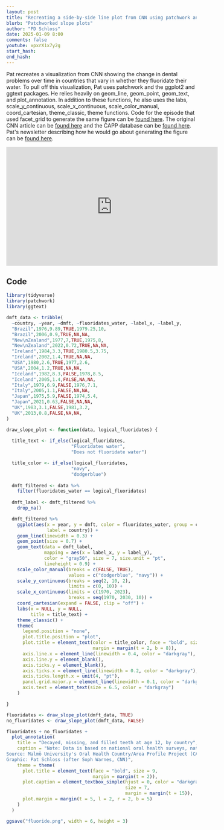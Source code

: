 ```yaml
---
layout: post
title: "Recreating a side-by-side line plot from CNN using patchwork and ggplot2 in R (CC331)"
blurb: "Patchworked slope plots"
author: "PD Schloss"
date: 2025-01-09 8:00
comments: false
youtube: xpxrX1x7y2g
start_hash: 
end_hash: 
---
```


Pat recreates a visualization from CNN showing the change in dental problems over time in countries that vary in whether they fluoridate their water. To pull off this visualization, Pat uses patchwork and the ggplot2 and ggtext packages. He relies heavily on geom_line, geom_point, geom_text, and plot_annotation. In addition to these functions, he also uses the labs, scale_y_continuous, scale_x_continuous, scale_color_manual, coord_cartesian, theme_classic, theme functions. Code for the episode that used facet_grid to generate the same figure can be [found here](https://riffomonas.org/code_club/2025-01-06-fluoride-facet_grid.md). The original CNN article can be [found here](https://www.cnn.com/2024/11/23/health/fluoride-drinking-water-dg/index.html) and the CAPP database can be [found here](https://mau.se/en/about-us/faculties-and-departments/faculty-of-odontology/oral-health-countryarea-profile-project--capp/). Pat's newsletter describing how he would go about generating the figure can be [found here](https://shop.riffomonas.org/posts/visualizing-the-effects-of-fluoride-in-drinking-water).

<iframe style="margin: 0 auto;display:block;" width="560" height="315" src="https://www.youtube.com/embed/{{ page.youtube }}" frameborder="0" allow="accelerometer; autoplay; encrypted-media; gyroscope; picture-in-picture" allowfullscreen></iframe>

## Code

```R
library(tidyverse)
library(patchwork)
library(ggtext)

dmft_data <- tribble(
  ~country, ~year, ~dmft, ~fluoridates_water, ~label_x, ~label_y,
  "Brazil",1976,9.89,TRUE,1979.25,10,
  "Brazil",2006,0.9,TRUE,NA,NA,
  "New\nZealand",1977,7,TRUE,1975,8,
  "New\nZealand",2022,0.72,TRUE,NA,NA,
  "Ireland",1984,3.3,TRUE,1980.5,3.75,
  "Ireland",2002,1.4,TRUE,NA,NA,
  "USA",1980,2.6,TRUE,1977,2.6,
  "USA",2004,1.2,TRUE,NA,NA,
  "Iceland",1982,8.3,FALSE,1978,8.5,
  "Iceland",2005,1.4,FALSE,NA,NA,
  "Italy",1979,6.9,FALSE,1976,7.1,
  "Italy",2005,1.1,FALSE,NA,NA,
  "Japan",1975,5.9,FALSE,1974,5.4,
  "Japan",2021,0.63,FALSE,NA,NA,
  "UK",1983,3.1,FALSE,1981,3.2,
  "UK",2013,0.8,FALSE,NA,NA,
)

draw_slope_plot <- function(data, logical_fluoridates) {
  
  title_text <- if_else(logical_fluoridates,
                        "Fluoridates water",
                        "Does not fluoridate water")

  title_color <- if_else(logical_fluoridates,
                        "navy",
                        "dodgerblue")
  
  dmft_filtered <- data %>%
    filter(fluoridates_water == logical_fluoridates)
  
  dmft_label <- dmft_filtered %>%
    drop_na()

  dmft_filtered %>%
    ggplot(aes(x = year, y = dmft, color = fluoridates_water, group = country,
               label = country)) +
    geom_line(linewidth = 0.3) +
    geom_point(size = 0.7) +
    geom_text(data = dmft_label,
              mapping = aes(x = label_x, y = label_y),
              color = "gray50", size = 7, size.unit = "pt",
              lineheight = 0.9) +
    scale_color_manual(breaks = c(FALSE, TRUE),
                       values = c("dodgerblue", "navy")) +
    scale_y_continuous(breaks = seq(2, 10, 2),
                       limits = c(0, 10)) +
    scale_x_continuous(limits = c(1970, 2023),
                       breaks = seq(1970, 2030, 10)) +
    coord_cartesian(expand = FALSE, clip = "off") +
    labs(x = NULL, y = NULL,
         title = title_text) +
    theme_classic() +
    theme(
      legend.position = "none",
      plot.title.position = "plot",
      plot.title = element_text(color = title_color, face = "bold", size = 7,
                                margin = margin(t = 2, b = 8)),
      axis.line.x = element_line(linewidth = 0.4, color = "darkgray"),
      axis.line.y = element_blank(),
      axis.ticks.y = element_blank(),
      axis.ticks.x = element_line(linewidth = 0.2, color = "darkgray"),
      axis.ticks.length.x = unit(4, "pt"),
      panel.grid.major.y = element_line(linewidth = 0.1, color = "darkgray"),
      axis.text = element_text(size = 6.5, color = "darkgray")
    )

}

fluoridates <- draw_slope_plot(dmft_data, TRUE)
no_fluoridates <- draw_slope_plot(dmft_data, FALSE)

fluoridates + no_fluoridates +
  plot_annotation(
    title = "Decayed, missing, and filled teeth at age 12, by country",
    caption = "Note: Data is based on national oral health surveys, national health reports, national registers, personal communication and scientific journals.<br><br>
Source: Malmö University's Oral Health Country/Area Profile Project (CAPP)<br>
Graphic: Pat Schloss (after Soph Warnes, CNN)",
    theme = theme(
      plot.title = element_text(face = "bold", size = 9,
                                margin = margin(t = 2)),
      plot.caption = element_textbox_simple(hjust = 0, color = "darkgray",
                                            size = 7,
                                            margin = margin(t = 15)),
      plot.margin = margin(t = 5, l = 2, r = 2, b = 5)
    )
  )

ggsave("fluoride.png", width = 6, height = 3)
```
